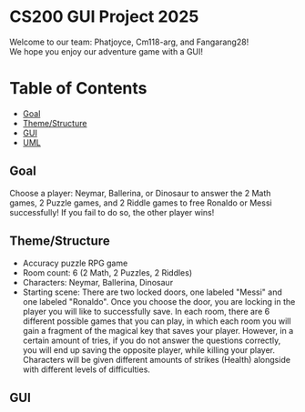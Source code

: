 # CS200 GUI Project 2025 
Welcome to our team: Phatjoyce, Cm118-arg, and Fangarang28!  
We hope you enjoy our adventure game with a GUI!

# Table of Contents
* [Goal](#Goal)
* [Theme/Structure](#Theme/Structure) 
* [GUI](#GUI)
* [UML](#UML)

## Goal
Choose a player: Neymar, Ballerina, or Dinosaur to answer the 2 Math games, 2 Puzzle games, and 2 Riddle games to free Ronaldo or Messi successfully! If you fail to do so, the other player wins!

## Theme/Structure
* Accuracy puzzle RPG game
* Room count: 6 (2 Math, 2 Puzzles, 2 Riddles)
* Characters: Neymar, Ballerina, Dinosaur
* Starting scene: There are two locked doors, one labeled "Messi" and one labeled "Ronaldo". Once you choose the door, you are locking in the player you will like to successfully save. In each room, there are 6 different possible games that you can play, in which each room you will gain a fragment of the magical key that saves your player. However, in a certain amount of tries, if you do not answer the questions correctly, you will end up saving the opposite player, while killing your player. Characters will be given different amounts of strikes (Health) alongside with different levels of difficulties.

## GUI




